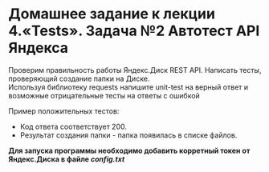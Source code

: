 # Домашнее задание к лекции 4.«Tests». Задача №2 Автотест API Яндекса
Проверим правильность работы Яндекс.Диск REST API. Написать тесты, проверяющий создание папки на Диске.  
Используя библиотеку requests напишите unit-test на верный ответ и возможные отрицательные тесты на ответы с ошибкой

Пример положительных тестов:
* Код ответа соответствует 200.
* Результат создания папки - папка появилась в списке файлов.

**Для запуска программы необходимо добавить корретный токен от Яндекс.Диска в файле _config.txt_**